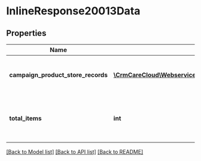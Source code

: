 # InlineResponse20013Data

## Properties
Name | Type | Description | Notes
------------ | ------------- | ------------- | -------------
**campaign_product_store_records** | [**\CrmCareCloud\Webservice\RestApi\Client\Model\CampaignProductStoreRecord[]**](CampaignProductStoreRecord.md) | List of the campaign product store records | [optional] 
**total_items** | **int** | Count of all found campaign product store records | [optional] 

[[Back to Model list]](../../README.md#documentation-for-models) [[Back to API list]](../../README.md#documentation-for-api-endpoints) [[Back to README]](../../README.md)

